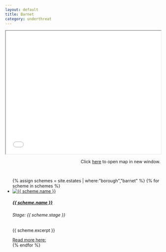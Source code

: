 ```yaml
---
layout: default
title: Barnet 
category: underthreat
---
```

<div class="col">
<div class="embed-responsive embed-responsive-16by9">
<iframe src="{{ site.baseurl }}/underthreat/barnetmap.html" width="100%" height="400px"></iframe>
</div>
<p align="right">Click <a href="{{ site.baseurl }}/underthreat/barnetmap.html">here</a> to open map in new window.</p>
</div>
<br>
<div class="col">
              <ul class="row list-unstyled justify-content-center">
{% assign schemes = site.estates | where:"borough","barnet" %}
  {% for scheme in schemes %}
                <li class="col-5" data-aos="fade-up">
                  <div class="card card-sm">
                    <a href="{{ scheme.url }}">
                      <img class="card-img-top" src="{{ scheme.images.first.image_path }}" alt="{{ scheme.name }}">
                    </a>
		    <div class="card-body">
		    <a href="{{ scheme.url }}">
                      <h5 class="card-title">{{ scheme.name }}</h5>
		      </a>
		      <h6 class="card-subtitle mb-2 {% if scheme.stage == 'Preparation' %}text-warning{% elsif scheme.stage == 'Implementation' %}text-danger{% elsif scheme.stage == 'Proposal' %}text-success{% endif %}">Stage: {{ scheme.stage }}</h6>
		      <p class="card-text">{{ scheme.excerpt }}</p>
                      <a target="_blank" href="{{ scheme.url }}" data-toggle="tooltip" data-placement="top" title="Open in new tab">Read more here: <i class="icon-popup"></i></a>
                  </div>
                  </div>
                </li>
{% endfor %}
              </ul>
</div>
